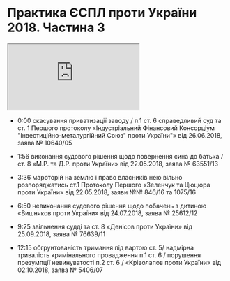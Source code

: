 # Практика ЄСПЛ проти України 2018. Частина 3
<div class="embed-responsive embed-responsive-16by9">
  <iframe class="embed-responsive-item" src="https://www.youtube.com/embed/iUL6OxrmTB0?rel=0" allowfullscreen></iframe>
<br />
</div>

* 0:00 скасування приватизації заводу / п.1 ст. 6 справедливий суд та ст. 1 Першого протоколу «Індустріальний Фінансовий Консорціум "Інвестиційно-металургійний Союз" проти України"» від 26.06.2018, заява № 10640/05

* 1:56 виконання судового рішення щодо повернення сина до батька / ст. 8 «М.Р. та Д.Р. проти України» від 22.05.2018, заява № 63551/13

* 3:36 мароторій на землю і право власників нею вільно розпоряджатись ст.1 Протоколу Першого «Зеленчук та Цюцюра проти України» від 22.05.2018, заяви №№ 846/16 та 1075/16

* 6:50 невиконання судового рішення щодо побачень з дитиною «Вишняков проти України» від 24.07.2018, заява № 25612/12

* 9:25 звільнення судді та ст. 8 «Денісов проти України» від 25.09.2018, заява № 76639/11

* 12:15 обгрунтованість тримання під вартою ст. 5/ надмірна тривалість кримінального провадження п.1 ст. 6 / порушення презумпції невинуватості п.2 ст. 6 / «Кріволапов проти України» від 02.10.2018, заява № 5406/07

